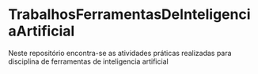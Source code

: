 # TrabalhosFerramentasDeInteligenciaArtificial
Neste repositório encontra-se as atividades práticas realizadas para disciplina de ferramentas de inteligencia artificial
